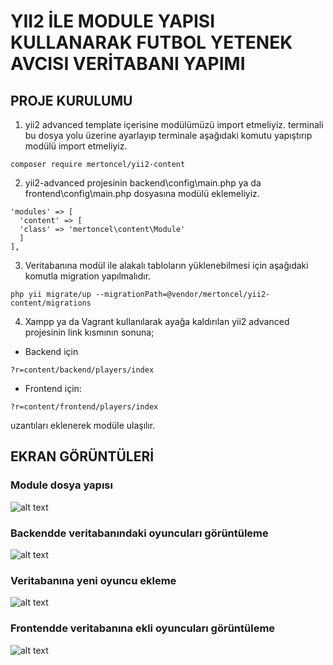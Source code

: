 # YII2 İLE MODULE YAPISI KULLANARAK FUTBOL YETENEK AVCISI VERİTABANI YAPIMI

## PROJE KURULUMU
1. yii2 advanced template içerisine modülümüzü import etmeliyiz. terminali bu dosya yolu üzerine ayarlayıp terminale aşağıdaki komutu yapıştırıp modülü import etmeliyiz.
```
composer require mertoncel/yii2-content
```

2. yii2-advanced projesinin backend\config\main.php ya da  frontend\config\main.php dosyasına modülü eklemeliyiz.

```
'modules' => [
  'content' => [
  'class' => 'mertoncel\content\Module'
  ]
],
```    
3. Veritabanına modül ile alakalı tabloların yüklenebilmesi için aşağıdaki komutla migration  yapılmalıdır.
```  
php yii migrate/up --migrationPath=@vendor/mertoncel/yii2-content/migrations
```  



4. Xampp ya da Vagrant kullanılarak ayağa kaldırılan yii2 advanced projesinin link kısmının sonuna;
* Backend için
```
?r=content/backend/players/index
```

* Frontend için:
```
?r=content/frontend/players/index
```

uzantıları eklenerek modüle ulaşılır. 

## EKRAN GÖRÜNTÜLERİ

### Module dosya yapısı
![alt text](https://i.imgur.com/DCeIvcE.png)
### Backendde veritabanındaki oyuncuları görüntüleme
![alt text](https://i.imgur.com/ESAitNT.png)
### Veritabanına yeni oyuncu ekleme
![alt text](https://i.imgur.com/PN5D02i.png)
### Frontendde veritabanına ekli oyuncuları görüntüleme
![alt text](https://i.imgur.com/oP5hjGR.png)
